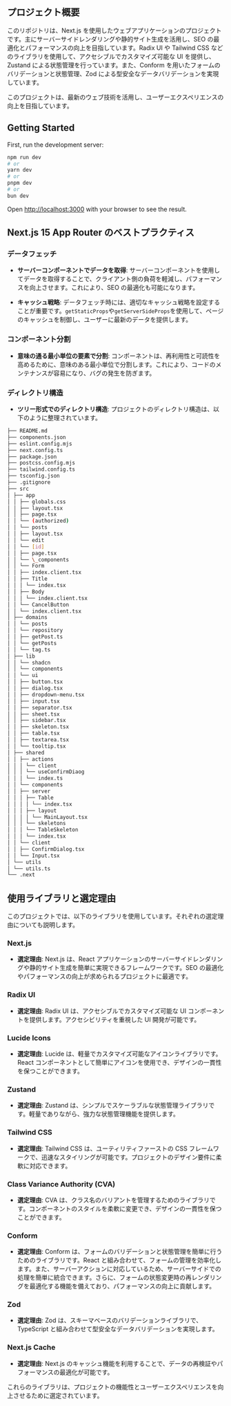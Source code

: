 ## プロジェクト概要

このリポジトリは、Next.js を使用したウェブアプリケーションのプロジェクトです。主にサーバーサイドレンダリングや静的サイト生成を活用し、SEO の最適化とパフォーマンスの向上を目指しています。Radix UI や Tailwind CSS などのライブラリを使用して、アクセシブルでカスタマイズ可能な UI を提供し、Zustand による状態管理を行っています。また、Conform を用いたフォームのバリデーションと状態管理、Zod による型安全なデータバリデーションを実現しています。

このプロジェクトは、最新のウェブ技術を活用し、ユーザーエクスペリエンスの向上を目指しています。

## Getting Started

First, run the development server:

```bash
npm run dev
# or
yarn dev
# or
pnpm dev
# or
bun dev
```

Open [http://localhost:3000](http://localhost:3000) with your browser to see the result.

## Next.js 15 App Router のベストプラクティス

### データフェッチ

- **サーバーコンポーネントでデータを取得**: サーバーコンポーネントを使用してデータを取得することで、クライアント側の負荷を軽減し、パフォーマンスを向上させます。これにより、SEO の最適化も可能になります。

- **キャッシュ戦略**: データフェッチ時には、適切なキャッシュ戦略を設定することが重要です。`getStaticProps`や`getServerSideProps`を使用して、ページのキャッシュを制御し、ユーザーに最新のデータを提供します。

### コンポーネント分割

- **意味の通る最小単位の要素で分割**: コンポーネントは、再利用性と可読性を高めるために、意味のある最小単位で分割します。これにより、コードのメンテナンスが容易になり、バグの発生を防ぎます。

### ディレクトリ構造

- **ツリー形式でのディレクトリ構造**: プロジェクトのディレクトリ構造は、以下のように整理されています。

```bash
├── README.md
├── components.json
├── eslint.config.mjs
├── next.config.ts
├── package.json
├── postcss.config.mjs
├── tailwind.config.ts
├── tsconfig.json
├── .gitignore
├── src
│ ├── app
│ │ ├── globals.css
│ │ ├── layout.tsx
│ │ ├── page.tsx
│ │ └── (authorized)
│ │ └── posts
│ │ ├── layout.tsx
│ │ └── edit
│ │ └── [id]
│ │ ├── page.tsx
│ │ └── \_components
│ │ └── Form
│ │ ├── index.client.tsx
│ │ ├── Title
│ │ │ └── index.tsx
│ │ ├── Body
│ │ │ └── index.client.tsx
│ │ └── CancelButton
│ │ └── index.client.tsx
│ ├── domains
│ │ └── posts
│ │ └── repository
│ │ ├── getPost.ts
│ │ └── getPosts
│ │ └── tag.ts
│ ├── lib
│ │ └── shadcn
│ │ └── components
│ │ └── ui
│ │ ├── button.tsx
│ │ ├── dialog.tsx
│ │ ├── dropdown-menu.tsx
│ │ ├── input.tsx
│ │ ├── separator.tsx
│ │ ├── sheet.tsx
│ │ ├── sidebar.tsx
│ │ ├── skeleton.tsx
│ │ ├── table.tsx
│ │ ├── textarea.tsx
│ │ └── tooltip.tsx
│ ├── shared
│ │ ├── actions
│ │ │ └── client
│ │ │ └── useConfirmDiaog
│ │ │ └── index.ts
│ │ └── components
│ │ ├── server
│ │ │ ├── Table
│ │ │ │ └── index.tsx
│ │ │ ├── layout
│ │ │ │ └── MainLayout.tsx
│ │ │ └── skeletons
│ │ │ └── TableSkeleton
│ │ │ └── index.tsx
│ │ └── client
│ │ ├── ConfirmDialog.tsx
│ │ └── Input.tsx
│ └── utils
│ └── utils.ts
└── .next
```

## 使用ライブラリと選定理由

このプロジェクトでは、以下のライブラリを使用しています。それぞれの選定理由についても説明します。

### Next.js

- **選定理由**: Next.js は、React アプリケーションのサーバーサイドレンダリングや静的サイト生成を簡単に実現できるフレームワークです。SEO の最適化やパフォーマンスの向上が求められるプロジェクトに最適です。

### Radix UI

- **選定理由**: Radix UI は、アクセシブルでカスタマイズ可能な UI コンポーネントを提供します。アクセシビリティを重視した UI 開発が可能です。

### Lucide Icons

- **選定理由**: Lucide は、軽量でカスタマイズ可能なアイコンライブラリです。React コンポーネントとして簡単にアイコンを使用でき、デザインの一貫性を保つことができます。

### Zustand

- **選定理由**: Zustand は、シンプルでスケーラブルな状態管理ライブラリです。軽量でありながら、強力な状態管理機能を提供します。

### Tailwind CSS

- **選定理由**: Tailwind CSS は、ユーティリティファーストの CSS フレームワークで、迅速なスタイリングが可能です。プロジェクトのデザイン要件に柔軟に対応できます。

### Class Variance Authority (CVA)

- **選定理由**: CVA は、クラス名のバリアントを管理するためのライブラリです。コンポーネントのスタイルを柔軟に変更でき、デザインの一貫性を保つことができます。

### Conform

- **選定理由**: Conform は、フォームのバリデーションと状態管理を簡単に行うためのライブラリです。React と組み合わせて、フォームの管理を効率化します。また、サーバーアクションに対応しているため、サーバーサイドでの処理を簡単に統合できます。さらに、フォームの状態変更時の再レンダリングを最適化する機能を備えており、パフォーマンスの向上に貢献します。

### Zod

- **選定理由**: Zod は、スキーマベースのバリデーションライブラリで、TypeScript と組み合わせて型安全なデータバリデーションを実現します。

### Next.js Cache

- **選定理由**: Next.js のキャッシュ機能を利用することで、データの再検証やパフォーマンスの最適化が可能です。

これらのライブラリは、プロジェクトの機能性とユーザーエクスペリエンスを向上させるために選定されています。
